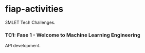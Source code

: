 # fiap-activities
3MLET Tech Challenges.

### TC1: Fase 1 - Welcome to Machine Learning Engineering
API development.

